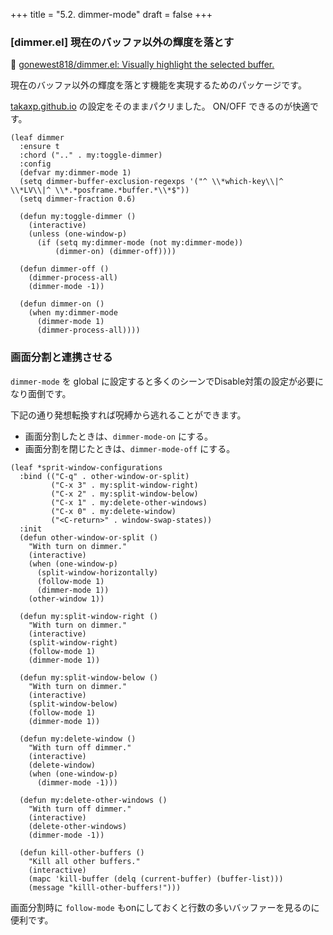 +++
title = "5.2. dimmer-mode"
draft = false
+++
### [dimmer.el] 現在のバッファ以外の輝度を落とす
🔗 [gonewest818/dimmer.el: Visually highlight the selected buffer.](https://github.com/gonewest818/dimmer.el) 

現在のバッファ以外の輝度を落とす機能を実現するためのパッケージです。

[takaxp.github.io](https://takaxp.github.io/init.html#org8ba0784e) の設定をそのままパクリました。
ON/OFF できるのが快適です。

```emacs-lisp
(leaf dimmer
  :ensure t
  :chord (".." . my:toggle-dimmer)
  :config
  (defvar my:dimmer-mode 1)
  (setq dimmer-buffer-exclusion-regexps '("^ \\*which-key\\|^ \\*LV\\|^ \\*.*posframe.*buffer.*\\*$"))
  (setq dimmer-fraction 0.6)

  (defun my:toggle-dimmer ()
	(interactive)
	(unless (one-window-p)
	  (if (setq my:dimmer-mode (not my:dimmer-mode))
		  (dimmer-on) (dimmer-off))))

  (defun dimmer-off ()
	(dimmer-process-all)
	(dimmer-mode -1))

  (defun dimmer-on ()
	(when my:dimmer-mode
	  (dimmer-mode 1)
	  (dimmer-process-all))))
```

### 画面分割と連携させる

`dimmer-mode` を global に設定すると多くのシーンでDisable対策の設定が必要になり面倒です。

下記の通り発想転換すれば呪縛から逃れることができます。

* 画面分割したときは、`dimmer-mode-on` にする。
* 画面分割を閉じたときは、`dimmer-mode-off` にする。

```emacs-lisp
(leaf *sprit-window-configurations
  :bind (("C-q" . other-window-or-split)
		 ("C-x 3" . my:split-window-right)
		 ("C-x 2" . my:split-window-below)
		 ("C-x 1" . my:delete-other-windows)
		 ("C-x 0" . my:delete-window)
		 ("<C-return>" . window-swap-states))
  :init
  (defun other-window-or-split ()
	"With turn on dimmer."
	(interactive)
	(when (one-window-p)
	  (split-window-horizontally)
	  (follow-mode 1)
	  (dimmer-mode 1))
	(other-window 1))

  (defun my:split-window-right ()
	"With turn on dimmer."
	(interactive)
	(split-window-right)
	(follow-mode 1)
	(dimmer-mode 1))

  (defun my:split-window-below ()
	"With turn on dimmer."
	(interactive)
	(split-window-below)
	(follow-mode 1)
	(dimmer-mode 1))

  (defun my:delete-window ()
	"With turn off dimmer."
	(interactive)
	(delete-window)
	(when (one-window-p)
	  (dimmer-mode -1)))

  (defun my:delete-other-windows ()
	"With turn off dimmer."
	(interactive)
	(delete-other-windows)
	(dimmer-mode -1))

  (defun kill-other-buffers ()
	"Kill all other buffers."
	(interactive)
	(mapc 'kill-buffer (delq (current-buffer) (buffer-list)))
	(message "killl-other-buffers!")))
```
画面分割時に `follow-mode` もonにしておくと行数の多いバッファーを見るのに便利です。
